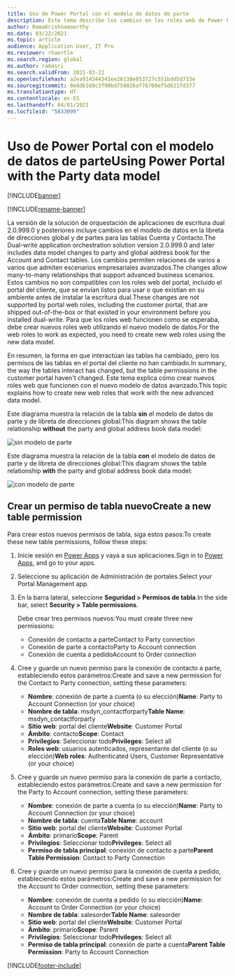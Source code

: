 ```yaml
---
title: Uso de Power Portal con el modelo de datos de parte
description: Este tema describe los cambios en los roles web de Power Portal debido al modelo de datos de parte en escritura dual.
author: RamaKrishnamoorthy
ms.date: 03/22/2021
ms.topic: article
audience: Application User, IT Pro
ms.reviewer: rhaertle
ms.search.region: global
ms.author: ramasri
ms.search.validFrom: 2021-03-22
ms.openlocfilehash: a2ea914344341ee26138e853727c551bdd5d733e
ms.sourcegitcommit: 0e8db169c3f90bd750826af76709ef5d621fd377
ms.translationtype: HT
ms.contentlocale: es-ES
ms.lasthandoff: 04/01/2021
ms.locfileid: "5833099"
---
```

# <a name="using-power-portal-with-the-party-data-model"></a><span data-ttu-id="b7d1d-103">Uso de Power Portal con el modelo de datos de parte</span><span class="sxs-lookup"><span data-stu-id="b7d1d-103">Using Power Portal with the Party data model</span></span>

[!INCLUDE[banner](../../includes/banner.md)]

[!INCLUDE[rename-banner](~/includes/cc-data-platform-banner.md)]

<span data-ttu-id="b7d1d-104">La versión de la solución de orquestación de aplicaciones de escritura dual 2.0.999.0 y posteriores incluye cambios en el modelo de datos en la libreta de direcciones global y de partes para las tablas Cuenta y Contacto.</span><span class="sxs-lookup"><span data-stu-id="b7d1d-104">The Dual-write application orchestration solution version 2.0.999.0 and later includes data model changes to party and global address book for the Account and Contact tables.</span></span> <span data-ttu-id="b7d1d-105">Los cambios permiten relaciones de varios a varios que admiten escenarios empresariales avanzados.</span><span class="sxs-lookup"><span data-stu-id="b7d1d-105">The changes allow many-to-many relationships that support advanced business scenarios.</span></span> <span data-ttu-id="b7d1d-106">Estos cambios no son compatibles con los roles web del portal, incluido el portal del cliente, que se envían listos para usar o que existían en su ambiente antes de instalar la escritura dual.</span><span class="sxs-lookup"><span data-stu-id="b7d1d-106">These changes are not supported by portal web roles, including the customer portal, that are shipped out-of-the-box or that existed in your environment before you installed dual-write.</span></span> <span data-ttu-id="b7d1d-107">Para que los roles web funcionen como se esperaba, debe crear nuevos roles web utilizando el nuevo modelo de datos.</span><span class="sxs-lookup"><span data-stu-id="b7d1d-107">For the web roles to work as expected, you need to create new web roles using the new data model.</span></span> 

<span data-ttu-id="b7d1d-108">En resumen, la forma en que interactúan las tablas ha cambiado, pero los permisos de las tablas en el portal del cliente no han cambiado.</span><span class="sxs-lookup"><span data-stu-id="b7d1d-108">In summary, the way the tables interact has changed, but the table permissions in the customer portal haven't changed.</span></span> <span data-ttu-id="b7d1d-109">Este tema explica cómo crear nuevos roles web que funcionen con el nuevo modelo de datos avanzado.</span><span class="sxs-lookup"><span data-stu-id="b7d1d-109">This topic explains how to create new web roles that work with the new advanced data model.</span></span>

<span data-ttu-id="b7d1d-110">Este diagrama muestra la relación de la tabla **sin** el modelo de datos de parte y de libreta de direcciones global:</span><span class="sxs-lookup"><span data-stu-id="b7d1d-110">This diagram shows the table relationship **without** the party and global address book data model:</span></span>

   ![sin modelo de parte](media/without-party-model.PNG)

<span data-ttu-id="b7d1d-112">Este diagrama muestra la relación de la tabla **con** el modelo de datos de parte y de libreta de direcciones global:</span><span class="sxs-lookup"><span data-stu-id="b7d1d-112">This diagram shows the table relationship **with** the party and global address book data model:</span></span>

   ![con modelo de parte](media/with-party-model.png)

## <a name="create-a-new-table-permission"></a><span data-ttu-id="b7d1d-114">Crear un permiso de tabla nuevo</span><span class="sxs-lookup"><span data-stu-id="b7d1d-114">Create a new table permission</span></span>

<span data-ttu-id="b7d1d-115">Para crear estos nuevos permisos de tabla, siga estos pasos:</span><span class="sxs-lookup"><span data-stu-id="b7d1d-115">To create these new table permissions, follow these steps:</span></span>

1. <span data-ttu-id="b7d1d-116">Inicie sesión en [Power Apps](https://make.powerapps.com) y vaya a sus aplicaciones.</span><span class="sxs-lookup"><span data-stu-id="b7d1d-116">Sign in to [Power Apps](https://make.powerapps.com), and go to your apps.</span></span>
2. <span data-ttu-id="b7d1d-117">Seleccione su aplicación de Administración de portales.</span><span class="sxs-lookup"><span data-stu-id="b7d1d-117">Select your Portal Management app.</span></span>
3. <span data-ttu-id="b7d1d-118">En la barra lateral, seleccione **Seguridad > Permisos de tabla**.</span><span class="sxs-lookup"><span data-stu-id="b7d1d-118">In the side bar, select **Security > Table permissions**.</span></span>

    <span data-ttu-id="b7d1d-119">Debe crear tres permisos nuevos:</span><span class="sxs-lookup"><span data-stu-id="b7d1d-119">You must create three new permissions:</span></span>

    + <span data-ttu-id="b7d1d-120">Conexión de contacto a parte</span><span class="sxs-lookup"><span data-stu-id="b7d1d-120">Contact to Party connection</span></span>
    + <span data-ttu-id="b7d1d-121">Conexión de parte a contacto</span><span class="sxs-lookup"><span data-stu-id="b7d1d-121">Party to Account connection</span></span>
    + <span data-ttu-id="b7d1d-122">Conexión de cuenta a pedido</span><span class="sxs-lookup"><span data-stu-id="b7d1d-122">Account to Order connection</span></span>

4. <span data-ttu-id="b7d1d-123">Cree y guarde un nuevo permiso para la conexión de contacto a parte, estableciendo estos parámetros:</span><span class="sxs-lookup"><span data-stu-id="b7d1d-123">Create and save a new permission for the Contact to Party connection, setting these parameters:</span></span>

    + <span data-ttu-id="b7d1d-124">**Nombre**: conexión de parte a cuenta (o su elección)</span><span class="sxs-lookup"><span data-stu-id="b7d1d-124">**Name**: Party to Account Connection (or your choice)</span></span>
    + <span data-ttu-id="b7d1d-125">**Nombre de tabla**: msdyn_contactforparty</span><span class="sxs-lookup"><span data-stu-id="b7d1d-125">**Table Name**: msdyn_contactforparty</span></span>
    + <span data-ttu-id="b7d1d-126">**Sitio web**: portal del cliente</span><span class="sxs-lookup"><span data-stu-id="b7d1d-126">**Website**: Customer Portal</span></span>
    + <span data-ttu-id="b7d1d-127">**Ámbito**: contacto</span><span class="sxs-lookup"><span data-stu-id="b7d1d-127">**Scope**: Contact</span></span>
    + <span data-ttu-id="b7d1d-128">**Privilegios**: Seleccionar todo</span><span class="sxs-lookup"><span data-stu-id="b7d1d-128">**Privileges**: Select all</span></span>
    + <span data-ttu-id="b7d1d-129">**Roles web**: usuarios autenticados, representante del cliente (o su elección)</span><span class="sxs-lookup"><span data-stu-id="b7d1d-129">**Web roles**: Authenticated Users, Customer Representative (or your choice)</span></span>

5. <span data-ttu-id="b7d1d-130">Cree y guarde un nuevo permiso para la conexión de parte a contacto, estableciendo estos parámetros:</span><span class="sxs-lookup"><span data-stu-id="b7d1d-130">Create and save a new permission for the Party to Account connection, setting these parameters:</span></span>

    + <span data-ttu-id="b7d1d-131">**Nombre**: conexión de parte a cuenta (o su elección)</span><span class="sxs-lookup"><span data-stu-id="b7d1d-131">**Name**: Party to Account Connection (or your choice)</span></span>
    + <span data-ttu-id="b7d1d-132">**Nombre de tabla**: cuenta</span><span class="sxs-lookup"><span data-stu-id="b7d1d-132">**Table Name**: account</span></span>
    + <span data-ttu-id="b7d1d-133">**Sitio web**: portal del cliente</span><span class="sxs-lookup"><span data-stu-id="b7d1d-133">**Website**: Customer Portal</span></span>
    + <span data-ttu-id="b7d1d-134">**Ámbito**: primario</span><span class="sxs-lookup"><span data-stu-id="b7d1d-134">**Scope**: Parent</span></span>
    + <span data-ttu-id="b7d1d-135">**Privilegios**: Seleccionar todo</span><span class="sxs-lookup"><span data-stu-id="b7d1d-135">**Privileges**: Select all</span></span>
    + <span data-ttu-id="b7d1d-136">**Permiso de tabla principal**: conexión de contacto a parte</span><span class="sxs-lookup"><span data-stu-id="b7d1d-136">**Parent Table Permission**: Contact to Party Connection</span></span>

6. <span data-ttu-id="b7d1d-137">Cree y guarde un nuevo permiso para la conexión de cuenta a pedido, estableciendo estos parámetros:</span><span class="sxs-lookup"><span data-stu-id="b7d1d-137">Create and save a new permission for the Account to Order connection, setting these parameters:</span></span>

    + <span data-ttu-id="b7d1d-138">**Nombre**: conexión de cuenta a pedido (o su elección)</span><span class="sxs-lookup"><span data-stu-id="b7d1d-138">**Name**: Account to Order Connection (or your choice)</span></span>
    + <span data-ttu-id="b7d1d-139">**Nombre de tabla**: salesorder</span><span class="sxs-lookup"><span data-stu-id="b7d1d-139">**Table Name**: salesorder</span></span>
    + <span data-ttu-id="b7d1d-140">**Sitio web**: portal del cliente</span><span class="sxs-lookup"><span data-stu-id="b7d1d-140">**Website**: Customer Portal</span></span>
    + <span data-ttu-id="b7d1d-141">**Ámbito**: primario</span><span class="sxs-lookup"><span data-stu-id="b7d1d-141">**Scope**: Parent</span></span>
    + <span data-ttu-id="b7d1d-142">**Privilegios**: Seleccionar todo</span><span class="sxs-lookup"><span data-stu-id="b7d1d-142">**Privileges**: Select all</span></span>
    + <span data-ttu-id="b7d1d-143">**Permiso de tabla principal**: conexión de parte a cuenta</span><span class="sxs-lookup"><span data-stu-id="b7d1d-143">**Parent Table Permission**: Party to Account Connection</span></span>

[!INCLUDE[footer-include](../../../../includes/footer-banner.md)]
